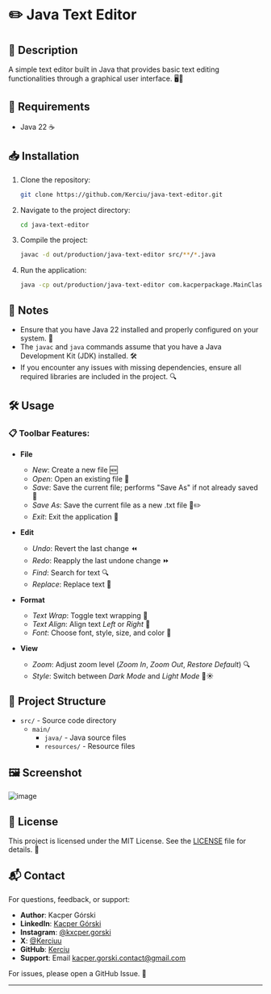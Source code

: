 # ✏️ Java Text Editor

## 📜 Description
A simple text editor built in Java that provides basic text editing functionalities through a graphical user interface. 🖥️📝

## 🔧 Requirements
- Java 22 ☕️

## 📥 Installation
1. Clone the repository:
    ```sh
    git clone https://github.com/Kerciu/java-text-editor.git
    ```

2. Navigate to the project directory:
    ```sh
    cd java-text-editor
    ```

3. Compile the project:
    ```sh
    javac -d out/production/java-text-editor src/**/*.java
    ```

4. Run the application:
    ```sh
    java -cp out/production/java-text-editor com.kacperpackage.MainClass.MainClass
    ```

## 📝 Notes
- Ensure that you have Java 22 installed and properly configured on your system. 🌟
- The `javac` and `java` commands assume that you have a Java Development Kit (JDK) installed. 🛠️
- If you encounter any issues with missing dependencies, ensure all required libraries are included in the project. 🔍

## 🛠️ Usage

### 📋 Toolbar Features:
- **File**
    - *New*: Create a new file 🆕
    - *Open*: Open an existing file 📂
    - *Save*: Save the current file; performs "Save As" if not already saved 💾
    - *Save As*: Save the current file as a new .txt file 💾✏️
    - *Exit*: Exit the application 🚪

- **Edit**
    - *Undo*: Revert the last change ⏪
    - *Redo*: Reapply the last undone change ⏩
    - *Find*: Search for text 🔍
    - *Replace*: Replace text 🔄

- **Format**
    - *Text Wrap*: Toggle text wrapping 📜
    - *Text Align*: Align text *Left* or *Right* 📏
    - *Font*: Choose font, style, size, and color 🎨

- **View**
    - *Zoom*: Adjust zoom level (*Zoom In*, *Zoom Out*, *Restore Default*) 🔍
    - *Style*: Switch between *Dark Mode* and *Light Mode* 🌙☀️

## 📁 Project Structure
- `src/` - Source code directory
    - `main/`
        - `java/` - Java source files
        - `resources/` - Resource files

## 🖼️ Screenshot
![image](https://github.com/user-attachments/assets/11f6aa23-f59e-4ab7-8360-c535e3607d17)

## 📜 License
This project is licensed under the MIT License. See the [LICENSE](LICENSE) file for details. 📝

## 📬 Contact
For questions, feedback, or support:
- **Author**: Kacper Górski
- **LinkedIn**: [Kacper Górski](https://www.linkedin.com/in/kacper-gorski)
- **Instagram**: [@kxcper.gorski](https://www.instagram.com/kxcper.gorski)
- **X**: [@Kerciuu](https://x.com/Kerciuu)
- **GitHub**: [Kerciu](https://github.com/Kerciu)
- **Support**: Email [kacper.gorski.contact@gmail.com](mailto:kacper.gorski.contact@gmail.com)

For issues, please open a GitHub Issue. 🚀

---
